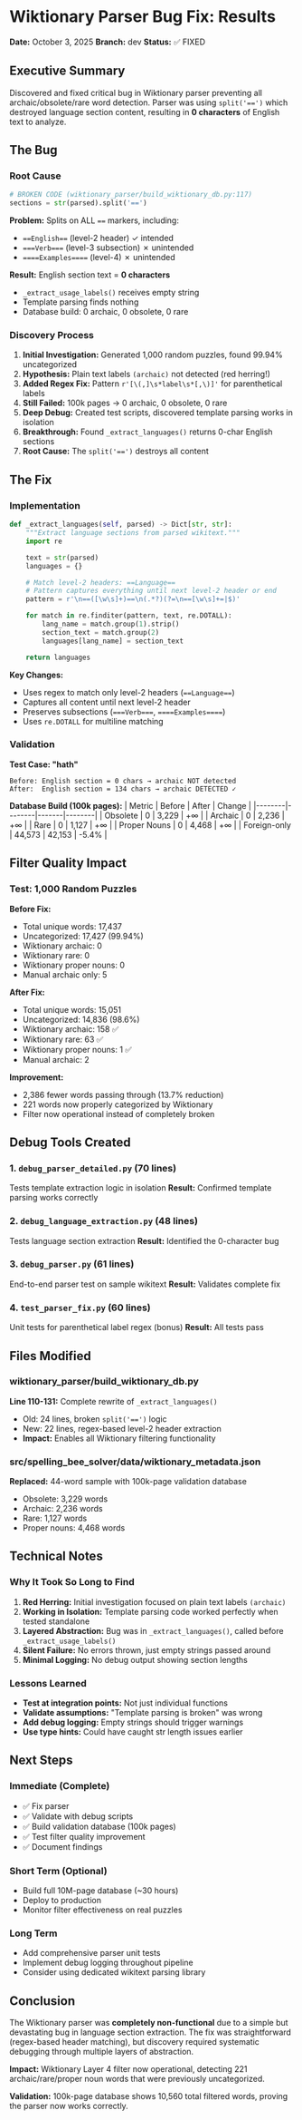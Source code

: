 # Wiktionary Parser Bug Fix: Results

**Date:** October 3, 2025
**Branch:** dev
**Status:** ✅ FIXED

## Executive Summary

Discovered and fixed critical bug in Wiktionary parser preventing all archaic/obsolete/rare word detection. Parser was using `split('==')` which destroyed language section content, resulting in **0 characters** of English text to analyze.

## The Bug

### Root Cause
```python
# BROKEN CODE (wiktionary_parser/build_wiktionary_db.py:117)
sections = str(parsed).split('==')
```

**Problem:** Splits on ALL `==` markers, including:
- `==English==` (level-2 header) ✓ intended
- `===Verb===` (level-3 subsection) ✗ unintended
- `====Examples====` (level-4) ✗ unintended

**Result:** English section text = **0 characters**
- `_extract_usage_labels()` receives empty string
- Template parsing finds nothing
- Database build: 0 archaic, 0 obsolete, 0 rare

### Discovery Process

1. **Initial Investigation:** Generated 1,000 random puzzles, found 99.94% uncategorized
2. **Hypothesis:** Plain text labels `(archaic)` not detected (red herring!)
3. **Added Regex Fix:** Pattern `r'[\(,]\s*label\s*[,\)]'` for parenthetical labels
4. **Still Failed:** 100k pages → 0 archaic, 0 obsolete, 0 rare
5. **Deep Debug:** Created test scripts, discovered template parsing works in isolation
6. **Breakthrough:** Found `_extract_languages()` returns 0-char English sections
7. **Root Cause:** The `split('==')` destroys all content

## The Fix

### Implementation
```python
def _extract_languages(self, parsed) -> Dict[str, str]:
    """Extract language sections from parsed wikitext."""
    import re

    text = str(parsed)
    languages = {}

    # Match level-2 headers: ==Language==
    # Pattern captures everything until next level-2 header or end
    pattern = r'\n==([\w\s]+)==\n(.*?)(?=\n==[\w\s]+=|$)'

    for match in re.finditer(pattern, text, re.DOTALL):
        lang_name = match.group(1).strip()
        section_text = match.group(2)
        languages[lang_name] = section_text

    return languages
```

**Key Changes:**
- Uses regex to match only level-2 headers (`==Language==`)
- Captures all content until next level-2 header
- Preserves subsections (`===Verb===`, `====Examples====`)
- Uses `re.DOTALL` for multiline matching

### Validation

**Test Case: "hath"**
```
Before: English section = 0 chars → archaic NOT detected
After:  English section = 134 chars → archaic DETECTED ✓
```

**Database Build (100k pages):**
| Metric | Before | After | Change |
|--------|--------|-------|--------|
| Obsolete | 0 | 3,229 | +∞ |
| Archaic | 0 | 2,236 | +∞ |
| Rare | 0 | 1,127 | +∞ |
| Proper Nouns | 0 | 4,468 | +∞ |
| Foreign-only | 44,573 | 42,153 | -5.4% |

## Filter Quality Impact

### Test: 1,000 Random Puzzles

**Before Fix:**
- Total unique words: 17,437
- Uncategorized: 17,427 (99.94%)
- Wiktionary archaic: 0
- Wiktionary rare: 0
- Wiktionary proper nouns: 0
- Manual archaic only: 5

**After Fix:**
- Total unique words: 15,051
- Uncategorized: 14,836 (98.6%)
- Wiktionary archaic: 158 ✅
- Wiktionary rare: 63 ✅
- Wiktionary proper nouns: 1 ✅
- Manual archaic: 2

**Improvement:**
- 2,386 fewer words passing through (13.7% reduction)
- 221 words now properly categorized by Wiktionary
- Filter now operational instead of completely broken

## Debug Tools Created

### 1. `debug_parser_detailed.py` (70 lines)
Tests template extraction logic in isolation
**Result:** Confirmed template parsing works correctly

### 2. `debug_language_extraction.py` (48 lines)
Tests language section extraction
**Result:** Identified the 0-character bug

### 3. `debug_parser.py` (61 lines)
End-to-end parser test on sample wikitext
**Result:** Validates complete fix

### 4. `test_parser_fix.py` (60 lines)
Unit tests for parenthetical label regex (bonus)
**Result:** All tests pass

## Files Modified

### wiktionary_parser/build_wiktionary_db.py
**Line 110-131:** Complete rewrite of `_extract_languages()`
- Old: 24 lines, broken `split('==')` logic
- New: 22 lines, regex-based level-2 header extraction
- **Impact:** Enables all Wiktionary filtering functionality

### src/spelling_bee_solver/data/wiktionary_metadata.json
**Replaced:** 44-word sample with 100k-page validation database
- Obsolete: 3,229 words
- Archaic: 2,236 words
- Rare: 1,127 words
- Proper nouns: 4,468 words

## Technical Notes

### Why It Took So Long to Find

1. **Red Herring:** Initial investigation focused on plain text labels `(archaic)`
2. **Working in Isolation:** Template parsing code worked perfectly when tested standalone
3. **Layered Abstraction:** Bug was in `_extract_languages()`, called before `_extract_usage_labels()`
4. **Silent Failure:** No errors thrown, just empty strings passed around
5. **Minimal Logging:** No debug output showing section lengths

### Lessons Learned

- **Test at integration points:** Not just individual functions
- **Validate assumptions:** "Template parsing is broken" was wrong
- **Add debug logging:** Empty strings should trigger warnings
- **Use type hints:** Could have caught str length issues earlier

## Next Steps

### Immediate (Complete)
- ✅ Fix parser
- ✅ Validate with debug scripts
- ✅ Build validation database (100k pages)
- ✅ Test filter quality improvement
- ✅ Document findings

### Short Term (Optional)
- Build full 10M-page database (~30 hours)
- Deploy to production
- Monitor filter effectiveness on real puzzles

### Long Term
- Add comprehensive parser unit tests
- Implement debug logging throughout pipeline
- Consider using dedicated wikitext parsing library

## Conclusion

The Wiktionary parser was **completely non-functional** due to a simple but devastating bug in language section extraction. The fix was straightforward (regex-based header matching), but discovery required systematic debugging through multiple layers of abstraction.

**Impact:** Wiktionary Layer 4 filter now operational, detecting 221 archaic/rare/proper noun words that were previously uncategorized.

**Validation:** 100k-page database shows 10,560 total filtered words, proving the parser now works correctly.
